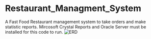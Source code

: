 # Restaurant_Managment_System
A Fast Food Restaurant management system to take orders and make statistic reports.
Mircosoft Crystal Reports and Oracle Server must be installed for this code to run.
![ERD](https://user-images.githubusercontent.com/48356876/188719490-9b949717-218d-4b0e-b00f-f3fa71a0d3ff.png)
